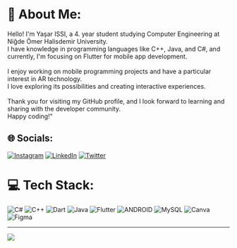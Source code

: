 # 💫 About Me:
Hello! I'm Yaşar ISSI, a 4. year  student studying Computer Engineering at Niğde Ömer Halisdemir University.<br> I have knowledge in programming languages like C++, Java, and C#, and currently, I'm focusing on Flutter for mobile app development.<br><br>I enjoy working on mobile programming projects and have a particular interest in AR technology. <br>I love exploring its possibilities and creating interactive experiences.<br><br>Thank you for visiting my GitHub profile, and I look forward to learning and sharing with the developer community. <br>Happy coding!" 


## 🌐 Socials:
[![Instagram](https://img.shields.io/badge/Instagram-%23E4405F.svg?logo=Instagram&logoColor=white)](https://instagram.com/yasarissi.exe) [![LinkedIn](https://img.shields.io/badge/LinkedIn-%230077B5.svg?logo=linkedin&logoColor=white)](https://linkedin.com/in/yaşar-issi-125310256) [![Twitter](https://img.shields.io/badge/Twitter-%231DA1F2.svg?logo=Twitter&logoColor=white)](https://twitter.com/issiyasar_) 

# 💻 Tech Stack:
![C#](https://img.shields.io/badge/c%23-%23239120.svg?style=flat-square&logo=c-sharp&logoColor=white) ![C++](https://img.shields.io/badge/c++-%2300599C.svg?style=flat-square&logo=c%2B%2B&logoColor=white) ![Dart](https://img.shields.io/badge/dart-%230175C2.svg?style=flat-square&logo=dart&logoColor=white) ![Java](https://img.shields.io/badge/java-%23ED8B00.svg?style=flat-square&logo=java&logoColor=white) ![Flutter](https://img.shields.io/badge/Flutter-%2302569B.svg?style=flat-square&logo=Flutter&logoColor=white) ![ANDROID](https://img.shields.io/badge/android-%2320232a.svg?style=flat-square&logo=android&logoColor=%a4c639) ![MySQL](https://img.shields.io/badge/mysql-%2300f.svg?style=flat-square&logo=mysql&logoColor=white) ![Canva](https://img.shields.io/badge/Canva-%2300C4CC.svg?style=flat-square&logo=Canva&logoColor=white) 	![Figma](https://img.shields.io/badge/figma-%23F24E1E.svg?style=flat-square&logo=figma&logoColor=white)


---
[![](https://visitcount.itsvg.in/api?id=kaijuxy&icon=0&color=0)](https://visitcount.itsvg.in)
